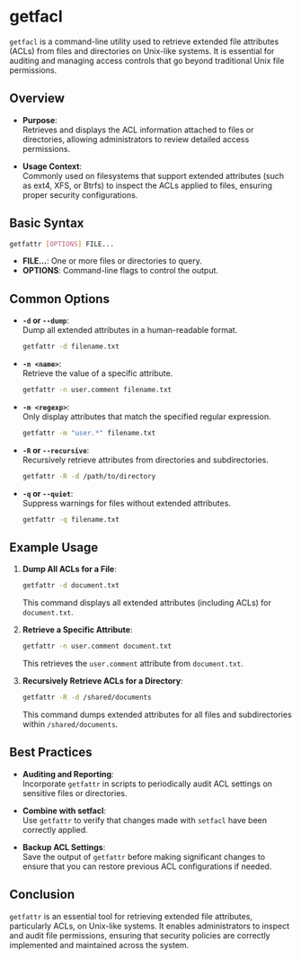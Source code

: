 # getfacl

`getfacl` is a command-line utility used to retrieve extended file attributes (ACLs) from files and directories on Unix-like systems. It is essential for auditing and managing access controls that go beyond traditional Unix file permissions.

## Overview

- **Purpose**:  
  Retrieves and displays the ACL information attached to files or directories, allowing administrators to review detailed access permissions.

- **Usage Context**:  
  Commonly used on filesystems that support extended attributes (such as ext4, XFS, or Btrfs) to inspect the ACLs applied to files, ensuring proper security configurations.

## Basic Syntax

```bash
getfattr [OPTIONS] FILE...
```

- **FILE...**: One or more files or directories to query.
- **OPTIONS**: Command-line flags to control the output.

## Common Options

- **`-d` or `--dump`**:  
  Dump all extended attributes in a human-readable format.
  ```bash
  getfattr -d filename.txt
  ```

- **`-n <name>`**:  
  Retrieve the value of a specific attribute.
  ```bash
  getfattr -n user.comment filename.txt
  ```

- **`-m <regexp>`**:  
  Only display attributes that match the specified regular expression.
  ```bash
  getfattr -m "user.*" filename.txt
  ```

- **`-R` or `--recursive`**:  
  Recursively retrieve attributes from directories and subdirectories.
  ```bash
  getfattr -R -d /path/to/directory
  ```

- **`-q` or `--quiet`**:  
  Suppress warnings for files without extended attributes.
  ```bash
  getfattr -q filename.txt
  ```

## Example Usage

1. **Dump All ACLs for a File**:
   ```bash
   getfattr -d document.txt
   ```
   This command displays all extended attributes (including ACLs) for `document.txt`.

2. **Retrieve a Specific Attribute**:
   ```bash
   getfattr -n user.comment document.txt
   ```
   This retrieves the `user.comment` attribute from `document.txt`.

3. **Recursively Retrieve ACLs for a Directory**:
   ```bash
   getfattr -R -d /shared/documents
   ```
   This command dumps extended attributes for all files and subdirectories within `/shared/documents`.

## Best Practices

- **Auditing and Reporting**:  
  Incorporate `getfattr` in scripts to periodically audit ACL settings on sensitive files or directories.
  
- **Combine with setfacl**:  
  Use `getfattr` to verify that changes made with `setfacl` have been correctly applied.
  
- **Backup ACL Settings**:  
  Save the output of `getfattr` before making significant changes to ensure that you can restore previous ACL configurations if needed.

## Conclusion

`getfattr` is an essential tool for retrieving extended file attributes, particularly ACLs, on Unix-like systems. It enables administrators to inspect and audit file permissions, ensuring that security policies are correctly implemented and maintained across the system.

